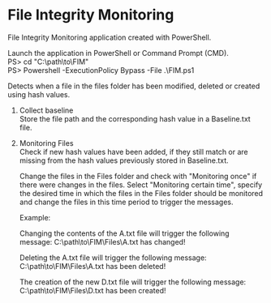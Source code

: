 # File Integrity Monitoring
File Integrity Monitoring application created with PowerShell.

Launch the application in PowerShell or Command Prompt (CMD).                     
PS> cd "C:\path\to\FIM"                               
PS> Powershell -ExecutionPolicy Bypass -File .\FIM.ps1


Detects when a file in the files folder has been modified, deleted or created using hash values.

1. Collect baseline                                                                                                     
   Store the file path and the corresponding hash value in a Baseline.txt file.

2. Monitoring Files                                                                                                                              
   Check if new hash values have been added, if they still match or are missing from the hash values previously stored in Baseline.txt.

   Change the files in the Files folder and check with "Monitoring once" if there were changes in the files.
   Select "Monitoring certain time", specify the desired time in which the files in the Files folder should be monitored and change the files in this time period to        trigger the messages.
   
  
   Example:                                                                                           
   
   Changing the contents of the A.txt file will trigger the following message:   C:\path\to\FIM\Files\A.txt has changed!
   
   Deleting the A.txt file will trigger the following message: C:\path\to\FIM\Files\A.txt has been deleted!
   
   The creation of the new D.txt file will trigger the following message: C:\path\to\FIM\Files\D.txt has been created!
